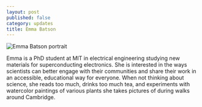 ```yaml
---
layout: post
published: false
category: updates
title: Emma Batson
---
```

![Emma Batson portrait]({{site.baseurl}}/assets/emma_batson.png)

Emma is a PhD student at MIT in electrical engineering studying new materials for superconducting electronics. She is interested in the ways scientists can better engage with their communities and share their work in an accessible, educational way for everyone. When not thinking about science, she reads too much, drinks too much tea, and experiments with watercolor paintings of various plants she takes pictures of during walks around Cambridge.